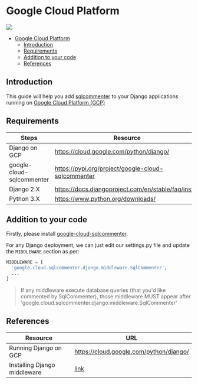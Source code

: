 # Google Cloud Platform
![](/opentelemetry-sqlcommenter/images/gcp-logo.png)

- [Google Cloud Platform](#google-cloud-platform)
    - [Introduction](#introduction)
    - [Requirements](#requirements)
    - [Addition to your code](#addition-to-your-code)
    - [References](#references)


## Introduction

This guide will help you add [sqlcommenter](https://github.com/open-telemetry/opentelemetry-sqlcommenter) to your Django applications running on [Google Cloud Platform (GCP)](https://cloud.google.com)

## Requirements

| Steps                     | Resource                                             |
| ------------------------- | ---------------------------------------------------- |
| Django on GCP             | <https://cloud.google.com/python/django/>              |
| google-cloud-sqlcommenter | <https://pypi.org/project/google-cloud-sqlcommenter>   |
| Django 2.X                | <https://docs.djangoproject.com/en/stable/faq/install> |
| Python 3.X                | <https://www.python.org/downloads/>                    |

## Addition to your code

Firstly, please install [google-cloud-sqlcommenter](README.md#installation).

For any Django deployment, we can just edit our settings.py file and update the `MIDDLEWARE` section as per:

```python
MIDDLEWARE = [
  'google.cloud.sqlcommenter.django.middleware.SqlCommenter',
  ...
]
```

>If any middleware execute database queries (that you'd like commented by SqlCommenter), those middleware MUST appear after
'google.cloud.sqlcommenter.django.middleware.SqlCommenter'

## References

| Resource                     | URL                                              |
| ---------------------------- | ------------------------------------------------ |
| Running Django on GCP        | <https://cloud.google.com/python/django/>          |
| Installing Django middleware | [link](README.md#installation) |